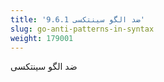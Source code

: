 ```yaml
---
title: '9.6.1 ضد الگو سینتکسی'
slug: go-anti-patterns-in-syntax
weight: 179001
---
```


ضد الگو سینتکسی